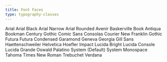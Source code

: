 ```yaml
---
title: Font Faces
type: typography-classes
---
```

<p class="f4 flex flex-wrap gap4">
<span class="font-arial">Arial</span>
<span class="font-arial-black">Arial Black</span>
<span class="font-arial-narrow">Arial Narrow</span>
<span class="font-arial-rounded">Arial Rounded</span>
<span class="font-avenir">Avenir</span>
<span class="font-baskerville">Baskerville</span>
<span class="font-book-antiqua">Book Antiqua</span>
<span class="font-bookman">Bookman</span>
<span class="font-century-gothic">Century Gothic</span>
<span class="font-comic-sans">Comic Sans</span>
<span class="font-consolas">Consolas</span>
<span class="font-courier-new">Courier New</span>
<span class="font-franklin-gothic">Franklin Gothic</span>
<span class="font-futura">Futura</span>
<span class="font-futura-condensed">Futura Condensed</span>
<span class="font-garamond">Garamond</span>
<span class="font-geneva">Geneva</span>
<span class="font-georgia">Georgia</span>
<span class="font-gill-sans">Gill Sans</span>
<span class="font-haettenschweiler">Haettenschweiler</span>
<span class="font-helvetica">Helvetica</span>
<span class="font-hoefler">Hoefler</span>
<span class="font-impact">Impact</span>
<span class="font-lucida-bright">Lucida Bright</span>
<span class="font-lucida-console">Lucida Console</span>
<span class="font-lucida-grande">Lucida Grande</span>
<span class="font-oswald">Oswald</span>
<span class="font-palatino">Palatino</span>
<span class="font-system">System (Default)</span>
<span class="font-system-monospace">System Monospace</span>
<span class="font-tahoma">Tahoma</span>
<span class="font-times-new-roman">Times New Roman</span>
<span class="font-trebuchet">Trebuchet</span>
<span class="font-verdana">Verdana</span>
</p>